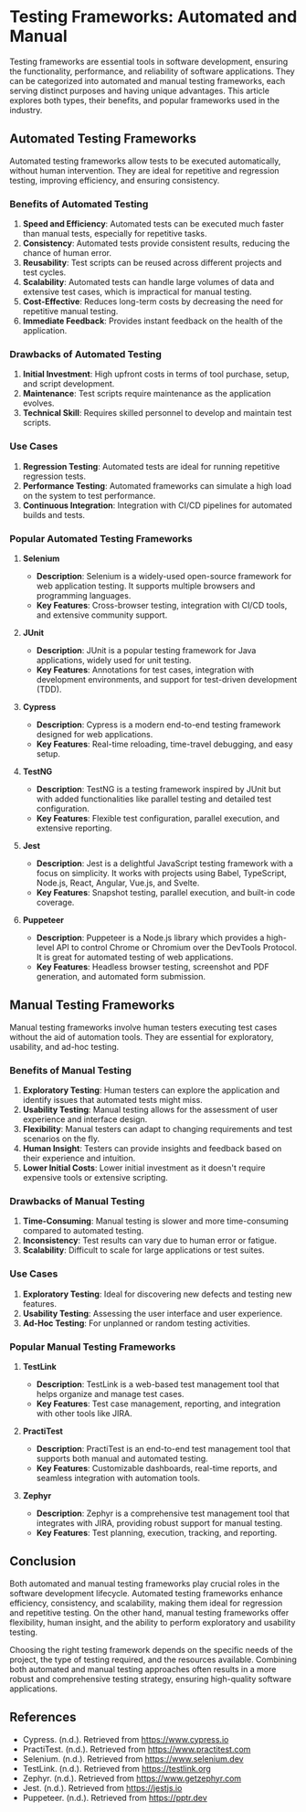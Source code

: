 # Testing Frameworks: Automated and Manual

Testing frameworks are essential tools in software development, ensuring the functionality, performance, and reliability of software applications. They can be categorized into automated and manual testing frameworks, each serving distinct purposes and having unique advantages. This article explores both types, their benefits, and popular frameworks used in the industry.

## Automated Testing Frameworks

Automated testing frameworks allow tests to be executed automatically, without human intervention. They are ideal for repetitive and regression testing, improving efficiency, and ensuring consistency.

### Benefits of Automated Testing

1. **Speed and Efficiency**: Automated tests can be executed much faster than manual tests, especially for repetitive tasks.
2. **Consistency**: Automated tests provide consistent results, reducing the chance of human error.
3. **Reusability**: Test scripts can be reused across different projects and test cycles.
4. **Scalability**: Automated tests can handle large volumes of data and extensive test cases, which is impractical for manual testing.
5. **Cost-Effective**: Reduces long-term costs by decreasing the need for repetitive manual testing.
6. **Immediate Feedback**: Provides instant feedback on the health of the application.

### Drawbacks of Automated Testing

1. **Initial Investment**: High upfront costs in terms of tool purchase, setup, and script development.
2. **Maintenance**: Test scripts require maintenance as the application evolves.
3. **Technical Skill**: Requires skilled personnel to develop and maintain test scripts.

### Use Cases

1. **Regression Testing**: Automated tests are ideal for running repetitive regression tests.
2. **Performance Testing**: Automated frameworks can simulate a high load on the system to test performance.
3. **Continuous Integration**: Integration with CI/CD pipelines for automated builds and tests.

### Popular Automated Testing Frameworks

1. **Selenium**
   - **Description**: Selenium is a widely-used open-source framework for web application testing. It supports multiple browsers and programming languages.
   - **Key Features**: Cross-browser testing, integration with CI/CD tools, and extensive community support.

2. **JUnit**
   - **Description**: JUnit is a popular testing framework for Java applications, widely used for unit testing.
   - **Key Features**: Annotations for test cases, integration with development environments, and support for test-driven development (TDD).

3. **Cypress**
   - **Description**: Cypress is a modern end-to-end testing framework designed for web applications.
   - **Key Features**: Real-time reloading, time-travel debugging, and easy setup.

4. **TestNG**
   - **Description**: TestNG is a testing framework inspired by JUnit but with added functionalities like parallel testing and detailed test configuration.
   - **Key Features**: Flexible test configuration, parallel execution, and extensive reporting.

5. **Jest**
   - **Description**: Jest is a delightful JavaScript testing framework with a focus on simplicity. It works with projects using Babel, TypeScript, Node.js, React, Angular, Vue.js, and Svelte.
   - **Key Features**: Snapshot testing, parallel execution, and built-in code coverage.

6. **Puppeteer**
   - **Description**: Puppeteer is a Node.js library which provides a high-level API to control Chrome or Chromium over the DevTools Protocol. It is great for automated testing of web applications.
   - **Key Features**: Headless browser testing, screenshot and PDF generation, and automated form submission.

## Manual Testing Frameworks

Manual testing frameworks involve human testers executing test cases without the aid of automation tools. They are essential for exploratory, usability, and ad-hoc testing.

### Benefits of Manual Testing

1. **Exploratory Testing**: Human testers can explore the application and identify issues that automated tests might miss.
2. **Usability Testing**: Manual testing allows for the assessment of user experience and interface design.
3. **Flexibility**: Manual testers can adapt to changing requirements and test scenarios on the fly.
4. **Human Insight**: Testers can provide insights and feedback based on their experience and intuition.
5. **Lower Initial Costs**: Lower initial investment as it doesn't require expensive tools or extensive scripting.

### Drawbacks of Manual Testing

1. **Time-Consuming**: Manual testing is slower and more time-consuming compared to automated testing.
2. **Inconsistency**: Test results can vary due to human error or fatigue.
3. **Scalability**: Difficult to scale for large applications or test suites.

### Use Cases

1. **Exploratory Testing**: Ideal for discovering new defects and testing new features.
2. **Usability Testing**: Assessing the user interface and user experience.
3. **Ad-Hoc Testing**: For unplanned or random testing activities.

### Popular Manual Testing Frameworks

1. **TestLink**
   - **Description**: TestLink is a web-based test management tool that helps organize and manage test cases.
   - **Key Features**: Test case management, reporting, and integration with other tools like JIRA.

2. **PractiTest**
   - **Description**: PractiTest is an end-to-end test management tool that supports both manual and automated testing.
   - **Key Features**: Customizable dashboards, real-time reports, and seamless integration with automation tools.

3. **Zephyr**
   - **Description**: Zephyr is a comprehensive test management tool that integrates with JIRA, providing robust support for manual testing.
   - **Key Features**: Test planning, execution, tracking, and reporting.

## Conclusion

Both automated and manual testing frameworks play crucial roles in the software development lifecycle. Automated testing frameworks enhance efficiency, consistency, and scalability, making them ideal for regression and repetitive testing. On the other hand, manual testing frameworks offer flexibility, human insight, and the ability to perform exploratory and usability testing.

Choosing the right testing framework depends on the specific needs of the project, the type of testing required, and the resources available. Combining both automated and manual testing approaches often results in a more robust and comprehensive testing strategy, ensuring high-quality software applications.

## References

- Cypress. (n.d.). Retrieved from https://www.cypress.io
- PractiTest. (n.d.). Retrieved from https://www.practitest.com
- Selenium. (n.d.). Retrieved from https://www.selenium.dev
- TestLink. (n.d.). Retrieved from https://testlink.org
- Zephyr. (n.d.). Retrieved from https://www.getzephyr.com
- Jest. (n.d.). Retrieved from https://jestjs.io
- Puppeteer. (n.d.). Retrieved from https://pptr.dev
